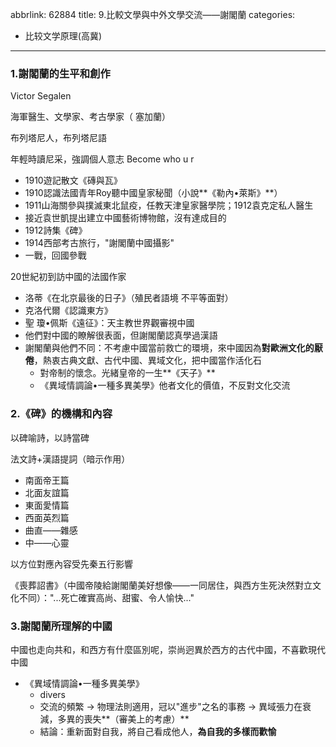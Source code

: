 abbrlink: 62884
title: 9.比較文學與中外文學交流——謝閣蘭
categories:
  - 比较文学原理(高冀)
---
### 1.謝閣蘭的生平和創作

Victor Segalen

海軍醫生、文學家、考古學家（ 塞加蘭）

布列塔尼人，布列塔尼語

年輕時讀尼采，強調個人意志 Become who u r

- 1910遊記散文《磚與瓦》
- 1910認識法國青年Roy聽中國皇家秘聞（小說**《勒內•萊斯》**）
- 1911山海關參與撲滅東北鼠疫，任教天津皇家醫學院；1912袁克定私人醫生
- 接近袁世凱提出建立中國藝術博物館，沒有達成目的
- 1912詩集《碑》
- 1914西部考古旅行，"謝閣蘭中國攝影"
- 一戰，回國參戰

20世紀初到訪中國的法國作家

- 洛蒂《在北京最後的日子》（殖民者語境 不平等面對）
- 克洛代爾《認識東方》
- 聖 瓊•佩斯《遠征》：天主教世界觀審視中國
- 他們對中國的瞭解很表面，但謝閣蘭認真學過漢語
- 謝閣蘭與他們不同：不考慮中國當前救亡的環境，來中國因為**對歐洲文化的厭倦**，熱衷古典文獻、古代中國、異域文化，把中國當作活化石
	- 對帝制的懷念。光緒皇帝的一生**《天子》**
	- 《異域情調論•一種多異美學》他者文化的價值，不反對文化交流

### 2.《碑》的機構和內容

以碑喻詩，以詩當碑

法文詩+漢語提詞（暗示作用）

- 南面帝王篇
- 北面友誼篇
- 東面愛情篇
- 西面英烈篇
- 曲直——雜感
- 中——心靈

以方位對應內容受先秦五行影響

《喪葬詔書》（中國帝陵給謝閣蘭美好想像——一同居住，與西方生死決然對立文化不同）："...死亡確實高尚、甜蜜、令人愉快..."

### 3.謝閣蘭所理解的中國

中國也走向共和，和西方有什麼區別呢，崇尚迥異於西方的古代中國，不喜歡現代中國

- 《異域情調論•一種多異美學》
	- divers
	- 交流的頻繁 -> 物理法則適用，冠以"進步"之名的事務 -> 異域張力在衰減，多異的喪失**（審美上的考慮）**
	- 結論：重新面對自我，將自己看成他人，**為自我的多樣而歡愉**